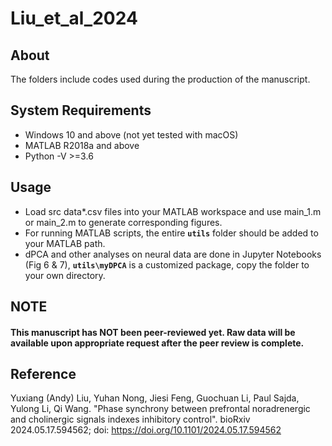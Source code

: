 # Liu_et_al_2024
## About
The folders include codes used during the production of the manuscript.

## System Requirements
- Windows 10 and above (not yet tested with macOS)
- MATLAB R2018a and above
- Python -V >=3.6

## Usage
- Load src data\*.csv files  into your MATLAB workspace and use main_1.m or main_2.m to generate corresponding figures.
- For running MATLAB scripts, the entire **`utils`** folder should be added to your MATLAB path.
- dPCA and other analyses on neural data are done in Jupyter Notebooks (Fig 6 & 7), **`utils\myDPCA`** is a customized package, copy the folder to your own directory.


## NOTE
#### This manuscript has NOT been peer-reviewed yet. Raw data will be available upon appropriate request after the peer review is complete.
## Reference
Yuxiang (Andy) Liu, Yuhan Nong, Jiesi Feng, Guochuan Li, Paul Sajda, Yulong Li, Qi Wang. "Phase synchrony between prefrontal noradrenergic and cholinergic signals indexes inhibitory control". bioRxiv 2024.05.17.594562; doi: https://doi.org/10.1101/2024.05.17.594562
